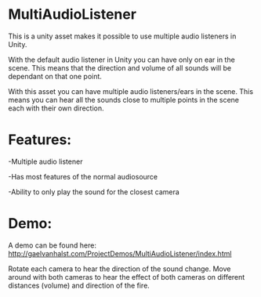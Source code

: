 # MultiAudioListener
This is a unity asset makes it possible to use multiple audio listeners in Unity.

With the default audio listener in Unity you can have only on ear in the scene. This means that the direction and volume of all sounds will be dependant on that one point.<p>
With this asset you can have multiple audio listeners/ears in the scene. This means you can hear all the sounds close to multiple points in the scene each with their own direction.

# Features:
-Multiple audio listener<p>
-Has most features of the normal audiosource<p>
-Ability to only play the sound for the closest camera


# Demo:
A demo can be found here: http://gaelvanhalst.com/ProjectDemos/MultiAudioListener/index.html <p>
Rotate each camera to hear the direction of the sound change. Move around with both cameras to hear the effect of both cameras on different distances (volume) and direction of the fire.
